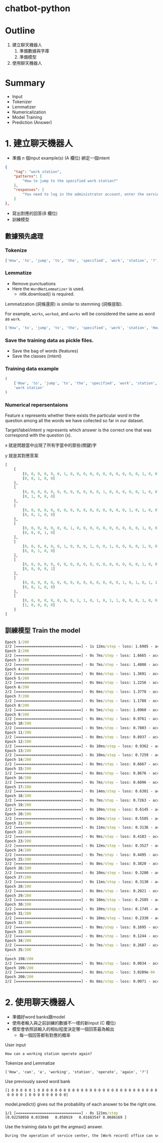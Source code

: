 # chatbot-python

# Outline
1. 建立聊天機器人
   1. 準備數據與字庫
   2. 準備模型
2. 使用聊天機器人

# Summary
- Input
- Tokenizer
- Lemmatizer
- Numericalization
- Model Training
- Prediction (Answer)

# 1. 建立聊天機器人

- 準備 n 個input example(s) (A 欄位) 綁定一個intent

```json
{
    "tag": "work station",
    "patterns": [
        "How to jump to the specified work station?"
    ],
    "responses": [
        "You need to log in the administrator account, enter the service center background -> Schedule Control -> Schedule Maintenance, enter the `Warranty Item` page,select the corresponding product serial number, pull down the `Maintenance operation`,click `Schedule Maintenance`, and select `Skip to designated site` to skip."
    ]
},
```
- 寫出對應的回答(B 欄位)
- 訓練模型

## 數據預先處理

### Tokenize
```python
['How', 'to', 'jump', 'to', 'the', 'specified', 'work', 'station', '?', 'How', 'to', 'deal', 'with', 'the', 'discrepancy', 'between', 'the', 'received', 'repair', 'products', 'and', 'the', 'warranty', 'application', '?', 'How', 'to', 'modify', 'the', 'content', 'of', 'the', 'label', 'printed', 'in', 'the', 'station', '?', 'How', 'to', 'upgrade', 'Product', 'SN', 'after', 'replacing', 'spare', 'parts', '?', 'How', 'to', 'work', 'with', 'multiple', 'product', 'failures', '?', 'What', 'should', 'I', 'do', 'if', 'the', 'fault', 'that', 'I', 'initially', 'identified', 'is', 'incorrect', '?', 'How', 'to', 'view', 'multiple', 'job', 'processes', 'in', 'a', 'product', 'job', '?', 'Meet', 'a', 'variety', 'of', 'bad', 'how', 'to', 'deal', 'with', '?']
```

### Lemmatize

- Remove punctuations
- Here the `WordNetLemmatizer` is used.
  - nltk.download() is required.

Lemmatization (詞條還原) is similar to stemming (詞條提取).

For example,
`works`, `worked`, and `works` will be considered the same as word as `work`.


```python
['How', 'to', 'jump', 'to', 'the', 'specified', 'work', 'station', 'How', 'to', 'deal', 'with', 'the', 'discrepancy', 'between', 'the', 'received', 'repair', 'product', 'and', 'the', 'warranty', 'application', 'How', 'to', 'modify', 'the', 'content', 'of', 'the', 'label', 'printed', 'in', 'the', 'station', 'How', 'to', 'upgrade', 'Product', 'SN', 'after', 'replacing', 'spare', 'part', 'How', 'to', 'work', 'with', 'multiple', 'product', 'failure', 'What', 'should', 'I', 'do', 'if', 'the', 'fault', 'that', 'I', 'initially', 'identified', 'is', 'incorrect', 'How', 'to', 'view', 'multiple', 'job', 'process', 'in', 'a', 'product', 'job', 'Meet', 'a', 'variety', 'of', 'bad', 'how', 'to', 'deal', 'with']

```

### Save the training data as pickle files.
- Save the bag of words (features)
- Save the classes (intent)

### Training data example

```python
(
    ['How', 'to', 'jump', 'to', 'the', 'specified', 'work', 'station', '?'], 
    'work station'
)
```

### Numerical repersentaions

Feature x represents whether there exists the particular word in the question among all the words we have collected so far in our dataset.

Target/label/intent y represents which answer is the correct one that was correspond with the question (x).

x 就是問題當中出現了所有字當中的那些(關鍵)字

y 就是其對應答案

```python
[
    [
        [0, 0, 0, 0, 0, 0, 1, 0, 0, 0, 0, 0, 0, 0, 0, 0, 0, 0, 1, 0, 0, 1, 0, 0, 0, 1, 0, 0, 0, 1, 0, 0, 0, 1, 1, 0, 0, 0, 0, 0, 0, 0, 0, 0, 1, 0, 0, 1, 0, 0, 0], 
        [0, 0, 1, 0, 0]
    ], 
    [
        [0, 0, 0, 0, 0, 0, 0, 0, 0, 0, 0, 0, 1, 0, 0, 0, 0, 0, 1, 0, 0, 1, 0, 0, 0, 0, 0, 1, 1, 0, 1, 0, 1, 0, 0, 0, 0, 0, 0, 0, 0, 1, 0, 1, 1, 0, 0, 0, 0, 0, 0], 
        [0, 1, 0, 0, 0]
    ], 
    [
        [0, 0, 0, 0, 0, 0, 0, 0, 0, 0, 0, 0, 0, 0, 0, 0, 1, 0, 1, 0, 0, 0, 0, 0, 0, 0, 0, 0, 0, 1, 0, 0, 0, 0, 1, 0, 0, 0, 0, 0, 0, 0, 0, 0, 1, 0, 0, 0, 0, 1, 1], 
        [0, 0, 1, 0, 0]
    ], 
    [
        [0, 0, 0, 0, 0, 0, 0, 1, 0, 0, 0, 0, 0, 0, 0, 0, 0, 0, 1, 0, 0, 0, 0, 0, 0, 0, 0, 0, 0, 0, 0, 1, 0, 0, 1, 0, 0, 1, 0, 1, 0, 0, 0, 0, 1, 1, 0, 0, 0, 0, 0], 
        [0, 0, 0, 1, 0]
    ], 
    [
        [0, 0, 0, 0, 0, 0, 1, 0, 0, 0, 1, 0, 0, 1, 0, 0, 0, 0, 1, 0, 0, 0, 0, 0, 0, 0, 0, 0, 0, 0, 1, 0, 0, 0, 0, 0, 0, 0, 0, 0, 0, 0, 0, 0, 1, 0, 1, 0, 0, 1, 0], 
        [0, 0, 1, 0, 0]
    ], 
    [
        [0, 0, 0, 0, 0, 0, 0, 0, 0, 0, 0, 0, 0, 0, 0, 0, 0, 0, 1, 0, 0, 0, 0, 0, 0, 0, 1, 0, 0, 0, 0, 0, 0, 0, 0, 0, 0, 0, 0, 0, 1, 1, 0, 1, 1, 0, 0, 0, 0, 0, 1], 
        [0, 0, 0, 0, 1]
    ], 
    [
        [0, 0, 0, 0, 0, 0, 0, 0, 0, 0, 0, 0, 0, 0, 0, 1, 0, 1, 0, 1, 1, 0, 1, 1, 1, 0, 0, 0, 0, 0, 0, 0, 0, 0, 0, 0, 0, 0, 1, 0, 0, 0, 1, 1, 0, 0, 0, 0, 0, 0, 0], 
        [0, 0, 1, 0, 0]
    ], 
    [
        [0, 0, 0, 0, 0, 0, 0, 0, 1, 1, 0, 1, 0, 1, 1, 0, 0, 0, 1, 0, 0, 0, 0, 0, 0, 0, 0, 0, 0, 0, 0, 0, 0, 0, 1, 1, 1, 0, 0, 0, 0, 0, 0, 1, 1, 0, 0, 0, 1, 1, 0], 
        [1, 0, 0, 0, 0]
    ]
]
```

## 訓練模型 Train the model

```cmd
Epoch 1/200
2/2 [==============================] - 1s 12ms/step - loss: 1.6985 - accuracy: 0.1250
Epoch 2/200
2/2 [==============================] - 0s 7ms/step - loss: 1.6665 - accuracy: 0.2500
Epoch 3/200
2/2 [==============================] - 0s 7ms/step - loss: 1.4808 - accuracy: 0.3750
Epoch 4/200
2/2 [==============================] - 0s 6ms/step - loss: 1.3691 - accuracy: 0.6250
Epoch 5/200
2/2 [==============================] - 0s 6ms/step - loss: 1.2256 - accuracy: 0.5000
Epoch 6/200
2/2 [==============================] - 0s 6ms/step - loss: 1.3778 - accuracy: 0.3750
Epoch 7/200
2/2 [==============================] - 0s 5ms/step - loss: 1.1788 - accuracy: 0.5000
Epoch 8/200
2/2 [==============================] - 0s 5ms/step - loss: 1.0960 - accuracy: 0.5000
Epoch 9/200
2/2 [==============================] - 0s 6ms/step - loss: 0.9761 - accuracy: 0.7500
Epoch 10/200
2/2 [==============================] - 0s 5ms/step - loss: 0.7803 - accuracy: 0.8750
Epoch 11/200
2/2 [==============================] - 0s 8ms/step - loss: 0.8937 - accuracy: 0.7500
Epoch 12/200
2/2 [==============================] - 0s 10ms/step - loss: 0.9362 - accuracy: 0.5000
Epoch 13/200
2/2 [==============================] - 0s 10ms/step - loss: 0.7259 - accuracy: 0.7500
Epoch 14/200
2/2 [==============================] - 0s 9ms/step - loss: 0.6667 - accuracy: 0.8750
Epoch 15/200
2/2 [==============================] - 0s 8ms/step - loss: 0.8676 - accuracy: 0.7500
Epoch 16/200
2/2 [==============================] - 0s 7ms/step - loss: 0.6896 - accuracy: 0.8750
Epoch 17/200
2/2 [==============================] - 0s 14ms/step - loss: 0.6301 - accuracy: 0.8750
Epoch 18/200
2/2 [==============================] - 0s 7ms/step - loss: 0.7263 - accuracy: 0.5000
Epoch 19/200
2/2 [==============================] - 0s 10ms/step - loss: 0.6145 - accuracy: 0.7500
Epoch 20/200
2/2 [==============================] - 0s 10ms/step - loss: 0.5585 - accuracy: 0.7500
Epoch 21/200
2/2 [==============================] - 0s 11ms/step - loss: 0.3136 - accuracy: 1.0000
Epoch 22/200
2/2 [==============================] - 0s 9ms/step - loss: 0.4103 - accuracy: 0.8750
Epoch 23/200
2/2 [==============================] - 0s 12ms/step - loss: 0.3527 - accuracy: 0.8750
Epoch 24/200
2/2 [==============================] - 0s 7ms/step - loss: 0.4495 - accuracy: 0.8750
Epoch 25/200
2/2 [==============================] - 0s 8ms/step - loss: 0.3820 - accuracy: 1.0000
Epoch 26/200
2/2 [==============================] - 0s 10ms/step - loss: 0.3280 - accuracy: 0.8750
Epoch 27/200
2/2 [==============================] - 0s 11ms/step - loss: 0.3130 - accuracy: 1.0000
Epoch 28/200
2/2 [==============================] - 0s 8ms/step - loss: 0.2021 - accuracy: 1.0000
Epoch 29/200
2/2 [==============================] - 0s 10ms/step - loss: 0.2505 - accuracy: 0.8750
Epoch 30/200
2/2 [==============================] - 0s 10ms/step - loss: 0.1745 - accuracy: 1.0000
Epoch 31/200
2/2 [==============================] - 0s 10ms/step - loss: 0.2330 - accuracy: 0.8750
Epoch 32/200
2/2 [==============================] - 0s 9ms/step - loss: 0.1695 - accuracy: 1.0000
Epoch 33/200
2/2 [==============================] - 0s 8ms/step - loss: 0.1244 - accuracy: 1.0000
Epoch 34/200
2/2 [==============================] - 0s 7ms/step - loss: 0.2687 - accuracy: 0.8750
Epoch 35/200
...
Epoch 198/200
2/2 [==============================] - 0s 9ms/step - loss: 0.0034 - accuracy: 1.0000
Epoch 199/200
2/2 [==============================] - 0s 8ms/step - loss: 3.0289e-04 - accuracy: 1.0000
Epoch 200/200
2/2 [==============================] - 0s 6ms/step - loss: 0.0071 - accuracy: 1.0000
```

# 2. 使用聊天機器人

- 準備好word banks跟model
- 使用者輸入與之前訓練的數據不一樣的新input (C 欄位)
- 模型會依照該輸入的相似程度決定哪一個回答最為輸出
  - 每一個回答都有對應的概率

User input

```cmd
How can a working station operate again?
```

Tokenize and Lemmatize

```cmd
['How', 'can', 'a', 'working', 'station', 'operate', 'again', '?']
```

Use previously saved word bank

```cmd
[1 0 0 0 0 0 1 0 0 0 0 0 0 0 0 0 0 0 0 0 0 0 0 0 0 0 0 0 0 0 0 0 0 0 0 0 0
 0 0 0 0 1 0 0 0 0 0 0 0 0 0]
```

model.predict() gives out the probability of each answer to be the right one.

```cmd
1/1 [==============================] - 0s 121ms/step
[0.02258058 0.033048   0.858919   0.01683547 0.0686169 ]
```

Use the training data to get the argmax() answer.

```cmd
During the operation of service center, the [Work record] office can select the corresponding fault code several times according to the actual situation. After selecting different fault codes, the system will bring out different operation guidance, and operators can operate according to the operation guidance process.
```
